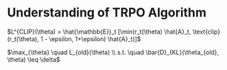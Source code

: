 
# Understanding of TRPO Algorithm
$L^{CLIP}(\theta) = \hat{\mathbb{E}}_t [\min(r_t(\theta) \hat{A}_t, \text{clip}(r_t(\theta), 1 - \epsilon, 1+\epsilon) \hat{A}_t)]$



$\max_{\theta} \quad L_{old}(\theta)  \\
s.t. \quad \bar{D}_{KL}(\theta_{old}, \theta) \leq \delta$




